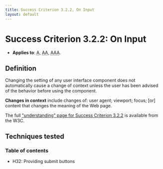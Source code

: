 ```yaml
---
title: Success Criterion 3.2.2, On Input
layout: default
---
```


# Success Criterion 3.2.2: On Input

- **Applies to**: <abbr title="Single A">A</abbr>, <abbr title="Double A">AA</abbr>, <abbr title="Triple A">AAA</abbr>.

## Definition

Changing the setting of any user interface component does not automatically cause a change of context unless the user has been advised of the behavior before using the component.

**Changes in context** include changes of: user agent; viewport; focus; [or] content that changes the meaning of the Web page.

The full ["understanding" page for Success Criterion 3.2.2](http://www.w3.org/TR/UNDERSTANDING-WCAG20/consistent-behavior-unpredictable-change.html) is available from the W3C.

## Techniques tested

### Table of contents

- H32: Providing submit buttons
